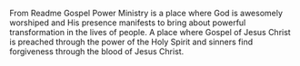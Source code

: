 From  Readme Gospel Power Ministry is a place where God is awesomely worshiped and His presence manifests to bring about powerful transformation in the lives of people. A place where Gospel of Jesus Christ is preached through the power of the Holy Spirit and sinners find forgiveness through the blood of Jesus Christ.
